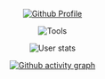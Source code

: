 <p align="center">
  <a href="https://github.com/sexty-nine">
    <img src="https://github-widgetbox.vercel.app/api/profile?username=sexty-nine&data=repositories,commits&theme=viridescent" alt="Github Profile"/>
  </a>
</p>

<p align="center">
  <img src="https://skillicons.dev/icons?i=js,ts,nodejs,python,mysql,postgres,mongodb,git,docker,linux,vscode" alt="Tools"/>
</p>
<p align="center">
  <img src="https://github-readme-stats.vercel.app/api?username=sexty-nine&count_private=true&show_icons=true&title_color=57ff8c&text_color=c9d1d9&icon_color=57ff8c&border_color=30363d&bg_color=161b22" alt="User stats" />
</p>

<p align="center">
  <a href="https://github.com/sexty-nine">
    <img src="https://github-readme-activity-graph.vercel.app/graph?username=sexty-nine&theme=github-compact&color=57ff8c&line=57ff8c&point=57ff8c&area_color=57ff8c" alt="Github activity graph"/>
  </a>
</p>
